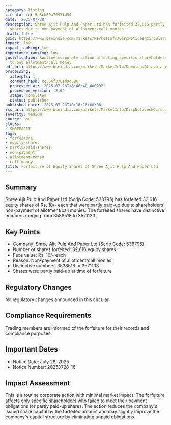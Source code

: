 ```yaml
---
category: listing
circular_id: 5e8cb60a7995fd54
date: '2025-07-28'
description: Shree Ajit Pulp And Paper Ltd has forfeited 32,616 partly paid-up equity
  shares due to non-payment of allotment/call monies.
draft: false
guid: https://www.bseindia.com/markets/MarketInfo/DispNoticesNCirculars.aspx?Noticeid={361F8115-FE79-4527-9025-E4514A0FBC40}&noticeno=20250728-16&dt=07/28/2025&icount=16&totcount=68&flag=0
impact: low
impact_ranking: low
importance_ranking: low
justification: Routine corporate action affecting specific shareholders who failed
  to pay allotment/call money
pdf_url: https://www.bseindia.com/markets/MarketInfo/DownloadAttach.aspx?id=20250728-16&attachedId=
processing:
  attempts: 1
  content_hash: cc56af370ed9d386
  processed_at: '2025-07-28T18:48:40.400292'
  processor_version: '2.0'
  stage: completed
  status: published
published_date: '2025-07-28T10:10:16+00:00'
rss_url: https://www.bseindia.com/markets/MarketInfo/DispNoticesNCirculars.aspx?Noticeid={361F8115-FE79-4527-9025-E4514A0FBC40}&noticeno=20250728-16&dt=07/28/2025&icount=16&totcount=68&flag=0
severity: medium
source: bse
stocks:
- SHREEAJIT
tags:
- forfeiture
- equity-shares
- partly-paid-shares
- non-payment
- allotment-money
- call-money
title: Forfeiture of Equity Shares of Shree Ajit Pulp And Paper Ltd
---
```


## Summary

Shree Ajit Pulp And Paper Ltd (Scrip Code: 538795) has forfeited 32,616 equity shares of Rs. 10/- each that were partly paid-up due to shareholders' non-payment of allotment/call monies. The forfeited shares have distinctive numbers ranging from 3538518 to 3571133.

## Key Points

- Company: Shree Ajit Pulp And Paper Ltd (Scrip Code: 538795)
- Number of shares forfeited: 32,616 equity shares
- Face value: Rs. 10/- each
- Reason: Non-payment of allotment/call monies
- Distinctive numbers: 3538518 to 3571133
- Shares were partly paid-up at time of forfeiture

## Regulatory Changes

No regulatory changes announced in this circular.

## Compliance Requirements

Trading members are informed of the forfeiture for their records and compliance purposes.

## Important Dates

- Notice Date: July 28, 2025
- Notice Number: 20250728-16

## Impact Assessment

This is a routine corporate action with minimal market impact. The forfeiture affects only specific shareholders who failed to meet their payment obligations for partly paid-up shares. The action reduces the company's issued share capital by the forfeited amount and may slightly improve the company's capital structure by eliminating unpaid obligations.